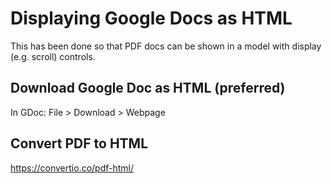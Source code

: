 # Displaying Google Docs as HTML

This has been done so that PDF docs can be shown in a model with display
(e.g. scroll) controls.

## Download Google Doc as HTML (preferred)

In GDoc: File > Download > Webpage


## Convert PDF to HTML

https://convertio.co/pdf-html/
